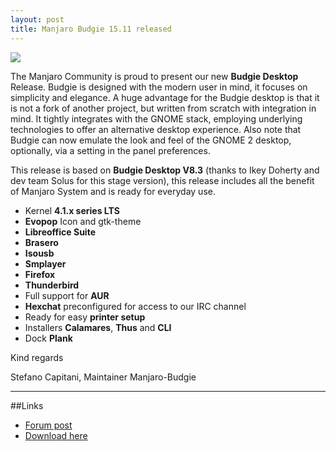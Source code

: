 ```yaml
---
layout: post
title: Manjaro Budgie 15.11 released
---
```


<img src="https://manjaro.github.io/images/manjaro-budgie-15.11.jpg">

The Manjaro Community is proud to present our new **Budgie Desktop** Release.
Budgie is designed with the modern user in mind, it focuses on simplicity and elegance.
A huge advantage for the Budgie desktop is that it is not a fork of another project, but written from scratch with integration in mind.
It tightly integrates with the GNOME stack, employing underlying technologies to offer an alternative desktop experience. Also note that Budgie can now emulate the look and feel of the GNOME 2 desktop, optionally, via a setting in the panel preferences.

This release is based on **Budgie Desktop V8.3** (thanks to Ikey Doherty and dev team Solus for this stage version), this release includes all the benefit of Manjaro System and is ready for everyday use.

* Kernel **4.1.x series LTS**
* **Evopop** Icon and gtk-theme
* **Libreoffice Suite**
* **Brasero**
* **Isousb**
* **Smplayer**
* **Firefox**
* **Thunderbird**
* Full support for **AUR**
* **Hexchat** preconfigured for access to our IRC channel
* Ready for easy **printer setup**
* Installers **Calamares**, **Thus** and **CLI**
* Dock **Plank**

Kind regards

Stefano Capitani, Maintainer Manjaro-Budgie

----

##Links

* [Forum post](https://forum.manjaro.org/index.php?topic=27960.msg234187#msg234187)
* [Download here](https://sourceforge.net/projects/manjarolinux/files/community/Budgie/2015.11/)
